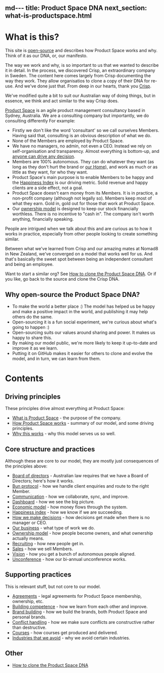 md---
title: Product Space DNA
next_section: what-is-productspace.html
---

What is this?
=============

This site is [open-source](http://en.wikipedia.org/wiki/Open_source) and  describes how Product Space works and why. Think of it as our DNA, or, our manifesto.

The way we work and why, is so important to us that we wanted to describe it in detail. In the process, we discovered Crisp, an extraordinary company in Sweden. The content here comes largely from Crisp documenting the way they work. They allow organisatios to clone a copy of their DNA for re-use. And we've done just that. From deep in our hearts, thank you [Crisp](https://www.crisp.se).

We've modified quite a bit to suit our Australian way of doing things, but in essence, we think and act similar to the way Crisp does.

[Product Space](https://www.theproductspace.com) is an agile product management consultancy based in Sydney, Australia. We are a consulting company but importantly, we do consulting differently
For example:

-   Firstly we don't like the word 'consultant' so we call ourselves Members. Having said that, consulting is an obvious description of what we do.
- None of the Members are employed by Product Space.
-   We have no managers, no admin, not even a CEO. Instead we rely on self-organisation and transparency. Almost everything is bottom-up, and [anyone can drive any decision](/docs/decisions.html).
-   Members are 100% autonomous. They can do whatever they want (as long as they don't hurt the brand or [our Home](what-is-productspace.html)), and work as much or as little as they want, for who they want.
-   Product Space's main purpose is to enable Members to be happy and the [Happiness Index](happiness-index.html) is our driving metric. Solid revenue and happy clients are a side effect, not a goal.
-   Product Space doesn't earn money from its Members. It is in practice, a non-profit company (although not legally so). Members keep most of what they earn. Gold in, gold out for those that work at Product Space.
-   Our [ownership model](ownership-model.html) is designed to keep our stock financially worthless. There is no incentive to "cash in". The company isn't worth anything, financially speaking. 


People are intrigued when we talk about this and are curious as to how it works in practice, especially from other people looking to create something similar. 

Between what we've learned from Crisp and our amazing mates at Nomad8 in New Zealand, we've converged on a model that works well for us. And that's basically the sweet spot between being an independent consultant and being an employee. 

Want to start a similar org? See [How to clone the Product Space DNA](how-to-copy.html). Or if you like, go back to the source and clone the Crisp DNA.

Why open-source the Product Space DNA?
------------------------------

-   To make the world a better place :) The model has helped us be happy and make a positive impact in the world, and publishing it may help others do the same.
-   Open-sourcing it is a fun social experiment, we're curious about what's going to happen :)
- Open-sourcing suits our values around sharing and power. It makes us happy to share this.
-   By making our model public, we're more likely to keep it up-to-date and improve it as we learn.
-   Putting it on GitHub makes it easier for others to clone and evolve the model, and in turn, we can learn from them.

Contents
========

Driving principles
------------------

These principles drive almost everything at Product Space:

-   [What is Product Space](what-is-productspace.html) - the purpose of the company.
-   [How Product Space works](how-productspace-works.html) - summary of our model, and some driving principles.
-   [Why this works](why-this-works.html) - why this model serves us so well.

Core structure and practices
----------------------------

Although these are core to our model, they are mostly just consequences of the principles above:

-   [Board of directors](board-of-directors.html) - Australian law requires that we have a Board of Directors; here's how it works.
-   [Bun protocol](bun-protocol.html) - how we handle client enquiries and route to the right Member.
-   [Communication](communication-meetings-tools.html) - how we collaborate, sync, and improve.
-   [Dashboard](dashboard.html) - how we see the big picture.
-   [Economic model](economic-model.html) - how  money flows through the system.
-   [Happiness index](happiness-index.html) - how we know if we are succeeding.
-   [How we make decisions](decisions.html) - how  decisions get made when there is no manager or CEO.
-   [Our business](our-business.html) - what type of work we do.
-   [Ownership model](ownership-model.html) - how  people become owners, and what ownership actually means.
-   [Recruiting](recruiting-and-onboarding.html) - how new people get in.
-   [Sales](sales.html) - how we sell Members.
-   [Vision](visions.html) - how you get a bunch of autonomous people aligned.
-   [Unconference](unconference.html) - how our bi-annual unconference works.

Supporting practices
--------------------

This is relevant stuff, but not core to our model.

-   [Agreements](contracts.html) - legal agreements for Product Space membership, ownership, etc.
-   [Building competence](building-competence.html) - how we learn from each other and improve.
-   [Brand building](brand-building.html) - how we build the brands, both Product Space and personal brands.
-   [Conflict handling](conflict-handling.html) - how we make sure conflicts are constructive rather than destructive.
-   [Courses](courses-development.html) - how courses get produced and delivered.
-   [Industries that we avoid](industries-that-we-avoid.html) - why we avoid certain industries.



Other
----

-   [How to clone the Product Space DNA](how-to-copy.html)
